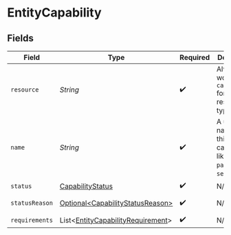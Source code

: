 # EntityCapability


## Fields

| Field                                                                                        | Type                                                                                         | Required                                                                                     | Description                                                                                  | Example                                                                                      |
| -------------------------------------------------------------------------------------------- | -------------------------------------------------------------------------------------------- | -------------------------------------------------------------------------------------------- | -------------------------------------------------------------------------------------------- | -------------------------------------------------------------------------------------------- |
| `resource`                                                                                   | *String*                                                                                     | :heavy_check_mark:                                                                           | Always the word `capability` for this resource type.                                         | capability                                                                                   |
| `name`                                                                                       | *String*                                                                                     | :heavy_check_mark:                                                                           | A unique name for this capability like `payments` / `settlements`.                           | payments                                                                                     |
| `status`                                                                                     | [CapabilityStatus](../../models/components/CapabilityStatus.md)                              | :heavy_check_mark:                                                                           | N/A                                                                                          | pending                                                                                      |
| `statusReason`                                                                               | [Optional\<CapabilityStatusReason>](../../models/components/CapabilityStatusReason.md)       | :heavy_check_mark:                                                                           | N/A                                                                                          | requirement-past-due                                                                         |
| `requirements`                                                                               | List\<[EntityCapabilityRequirement](../../models/components/EntityCapabilityRequirement.md)> | :heavy_check_mark:                                                                           | N/A                                                                                          |                                                                                              |